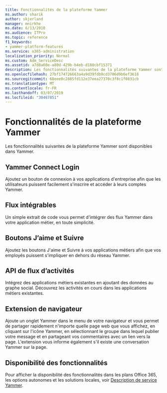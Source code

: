 ```yaml
---
title: Fonctionnalités de la plateforme Yammer
ms.author: sharik
author: skjerland
manager: mnirkhe
ms.date: 6/13/2018
ms.audience: ITPro
ms.topic: reference
f1_keywords:
- yammer-platform-features
ms.service: o365-administration
localization_priority: Normal
ms.custom: Adm_ServiceDesc
ms.assetid: a7d8a60e-a80d-429b-b4eb-d188cbf15371
description: Les fonctionnalités suivantes de la plateforme Yammer sont disponibles dans Yammer.
ms.openlocfilehash: 27bf174726663a4a9d39fdb9cd3706d9b6ef3618
ms.sourcegitcommit: 68eee0c2885fd112e37eea27370c3f8c1f0831cb
ms.translationtype: MT
ms.contentlocale: fr-FR
ms.lasthandoff: 03/07/2019
ms.locfileid: "30467851"
---
```

# <a name="yammer-platform-features"></a>Fonctionnalités de la plateforme Yammer

Les fonctionnalités suivantes de la plateforme Yammer sont disponibles dans Yammer.
  
## <a name="yammer-connect-login"></a>Yammer Connect Login
<a name="bkmk_YammerConnectLogin"> </a>

Ajoutez un bouton de connexion à vos applications d'entreprise afin que les utilisateurs puissent facilement s'inscrire et accéder à leurs comptes Yammer.
  
## <a name="embeddable-feeds"></a>Flux intégrables
<a name="bkmk_EmbeddableFeeds"> </a>

Un simple extrait de code vous permet d'intégrer des flux Yammer dans votre application métier, en toute simplicité.
  
## <a name="like-and-follow-buttons"></a>Boutons J’aime et Suivre
<a name="bkmk_LikeAndFollowButtons"> </a>

Ajoutez les boutons J'aime et Suivre à vos applications métiers afin que vos employés puissent s'impliquer en dehors du réseau Yammer.
  
## <a name="activity-stream-api"></a>API de flux d’activités
<a name="bkmk_ActivityStreamAPI"> </a>

Intégrez des applications métiers existantes en ajoutant des données au graphe social. Découvrez les activités en cours dans les applications métiers existantes.
  
## <a name="browser-extension"></a>Extension de navigateur
<a name="bkmk_BrowserExtension"> </a>

Ajoute un onglet Yammer dans le menu de votre navigateur et vous permet de partager rapidement n'importe quelle page web que vous affichez, en cliquant sur l'icône Yammer, en sélectionnant le groupe dans lequel publier votre message et en partageant vos commentaires avec un lien vers la page. L'extension vous informe également s'il existe une conversation Yammer sur la page. 
  
## <a name="feature-availability"></a>Disponibilité des fonctionnalités
<a name="bkmk_BrowserExtension"> </a>

Pour afficher la disponibilité des fonctionnalités dans les plans Office 365, les options autonomes et les solutions locales, voir [Description de service Yammer](yammer-service-description.md).
  


